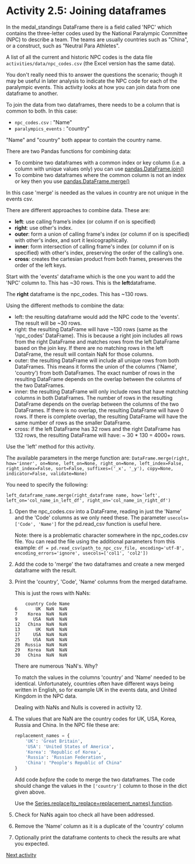 # Activity 2.5: Joining dataframes

In the medal_standings DataFrame there is a field called 'NPC' which contains the three-letter codes used by the
National Paralympic Committee (NPC) to describe a team. The teams are usually countries such as "China", or a construct,
such as "Neutral Para Athletes".

A list of all the current and historic NPC codes is the data file `activities/data/npc_codes.csv` (the Excel version
has the same data).

You don't really need this to answer the questions the scenario; though it may be useful in later analysis to indicate
the NPC code for each of the paralympic events. This activity looks at how you can join data from one dataframe to
another.

To join the data from two dataframes, there needs to be a column that is common to both. In this case:

- `npc_codes.csv` : "Name"
- `paralympics_events` : "country"

"Name" and "country" both appear to contain the country name.

There are two Pandas functions for combining data:

- To combine two dataframes with a common index or key column (i.e. a column with unique values only) you can
  use [pandas.DataFrame.join()](https://pandas.pydata.org/docs/reference/api/pandas.DataFrame.join.html?highlight=join#pandas.DataFrame.join)
- To combine two dataframes where the common column is not an index or key then you
  use [pandas.DataFrame.merge()](https://pandas.pydata.org/docs/reference/api/pandas.DataFrame.merge.html?highlight=merge#pandas.DataFrame.merge)

In this case 'merge' is needed as the values in country are not unique in the events csv.

There are different approaches to combine data. These are:

- **left**: use calling frame’s index (or column if on is specified)
- **right**: use other's index.
- **outer**: form a union of calling frame's index (or column if on is specified) with other's index, and sort it
  lexicographically.
- **inner**: form intersection of calling frame's index (or column if on is specified) with other's index, preserving
  the
  order of the calling’s one.
- **cross**: creates the cartesian product from both frames, preserves the order of the left keys.

Start with the 'events' dataframe which is the one you want to add the 'NPC' column to. This has ~30 rows. This is the
**left**dataframe.

The **right** dataframe is the npc_codes. This has ~130 rows.

Using the different methods to combine the data:

- left: the resulting dataframe would add the NPC code to the 'events'. The result will be ~30 rows.
- right: the resulting DataFrame will have ~130 rows (same as the 'npc_codes' DataFrame). This is because a right join
  includes all rows from the right DataFrame and matches rows from the left DataFrame based on the join key. If there
  are no matching rows in the left DataFrame, the result will contain NaN for those columns.
- outer: the resulting DataFrame will include all unique rows from both DataFrames. This means it forms the union of the
  columns ('Name', 'country') from both DataFrames. The exact number of rows in the resulting DataFrame depends on the
  overlap between the columns of the two DataFrames.
- inner: the resulting DataFrame will only include rows that have matching columns in both DataFrames. The number of
  rows in the resulting DataFrame depends on the overlap between the columns of the two DataFrames. If there is no
  overlap, the resulting DataFrame will have 0 rows. If there is complete overlap, the resulting DataFrame will have the
  same number of rows as the smaller DataFrame.
- cross: if the left DataFrame has 32 rows and the right DataFrame has 132 rows, the resulting DataFrame will have: ~
  30 * 130 = 4000+ rows.

Use the 'left' method for this activity.

The available parameters in the merge function are:
`DataFrame.merge(right, how='inner', on=None, left_on=None, right_on=None, left_index=False, right_index=False, sort=False, suffixes=('_x', '_y'), copy=None, indicator=False, validate=None)`

You need to specify the following:

`left_dataframe_name.merge(right_dataframe name, how='left', left_on='col_name_in_left_df', right_on='col_name_in_right_df')`


1. Open the npc_codes.csv into a DataFrame, reading in just the 'Name' and the 'Code' columns as we only need these.
   The parameter `usecols=['Code', 'Name']` for the pd.read_csv function is useful here.

   Note: there is a problematic character somewhere in the npc_codes.csv file. You can read the file using the
   additional parameters from this example:
   `df = pd.read_csv(path_to_npc_csv_file, encoding='utf-8', encoding_errors='ignore', usecols=['col1', 'col2'])`
2. Add the code to 'merge' the two dataframes and create a new merged dataframe with the result.
3. Print the 'country', 'Code', 'Name' columns from the merged dataframe.

    This is just the rows with NaNs:
    
    ```text
        country Code Name
    6       UK  NaN  NaN
    7    Korea  NaN  NaN
    9      USA  NaN  NaN
    12   China  NaN  NaN
    13      UK  NaN  NaN
    17     USA  NaN  NaN
    25     USA  NaN  NaN
    28  Russia  NaN  NaN
    29   Korea  NaN  NaN
    30   China  NaN  NaN
    ```
    
    There are numerous 'NaN's. Why?
    
    To match the values in the columns 'country' and 'Name' needed to be identical. Unfortunately, countries often have
    different ways being written in English, so for example UK in the events data, and United Kingdom in the NPC data.
    
    Dealing with NaNs and Nulls is covered in activity 12.

4. The values that are NaN are the country codes for UK, USA, Korea, Russia and China. In the NPC file these are:

    ```python
    replacement_names = {
        'UK': 'Great Britain',
        'USA': 'United States of America',
        'Korea': 'Republic of Korea',
        'Russia': 'Russian Federation',
        'China': "People's Republic of China"
    }
    ```

   Add code _before_ the code to merge the two dataframes. The code should change the values in the `['country']` column
   to those in the dict given above.

   Use
   the [Series.replace(to_replace=replacement_names) function](https://pandas.pydata.org/docs/reference/api/pandas.Series.replace.html#pandas.Series.replace).
5. Check for NaNs again too check all have been addressed.
6. Remove the 'Name' column as it is a duplicate of the 'country' column
7. Optionally print the dataframe contents to check the results are what you expected.

[Next activity](2-16-save-df-to-file.md)